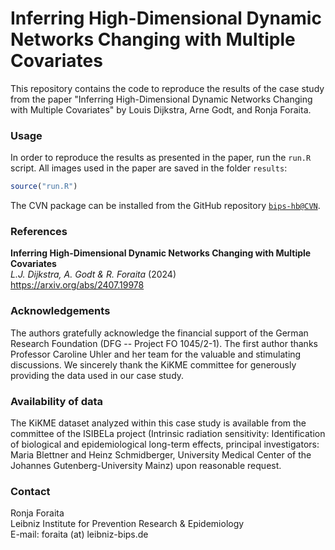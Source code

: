 # Inferring High-Dimensional Dynamic Networks Changing with Multiple Covariates

This repository contains the code to reproduce the results of the case study from the
paper "Inferring High-Dimensional Dynamic Networks Changing with Multiple Covariates"
by Louis Dijkstra, Arne Godt, and Ronja Foraita. 


### Usage

In order to reproduce the results as presented in the paper, run the `run.R` script.
All images used in the paper are saved in the folder `results`:

```R
source("run.R")
```

The CVN package can be installed from the GitHub repository
[`bips-hb@CVN`](https://github.com/bips-hb/CVN).



### References
__Inferring High-Dimensional Dynamic Networks Changing with Multiple Covariates__\
*L.J. Dijkstra, A. Godt & R. Foraita* (2024)\
https://arxiv.org/abs/2407.19978


### Acknowledgements

The authors gratefully acknowledge the financial support of the German Research Foundation (DFG -- Project FO 1045/2-1). The first author thanks Professor Caroline Uhler and her team for the valuable and stimulating discussions. We sincerely thank the KiKME committee for generously providing the data used in our case study.


### Availability of data 

The KiKME dataset analyzed within this case study is available from the committee of 
the ISIBELa project (Intrinsic radiation sensitivity: 
Identification of biological and epidemiological long-term effects, 
principal investigators: Maria Blettner and Heinz Schmidberger, 
University Medical Center of the Johannes Gutenberg-University Mainz)
upon reasonable request. 




### Contact

Ronja Foraita\
Leibniz Institute for Prevention Research & Epidemiology  
E-mail: foraita (at) leibniz-bips.de

